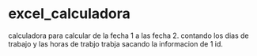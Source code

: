 # excel_calculadora
calculadora para calcular de la fecha 1 a las fecha 2.
contando los dias de trabajo y las horas de trabjo trabja sacando la informacion de 1 id.
